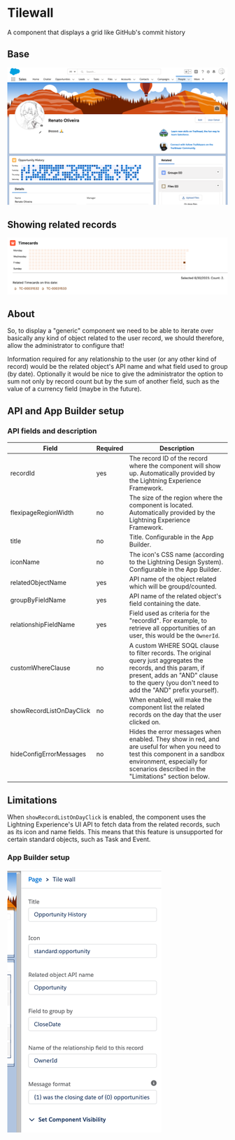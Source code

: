 # Tilewall

A component that displays a grid like GitHub's commit history

## Base

![Base component on a User record page, showing related opportunities.](images/print.png)

## Showing related records

![Showing a related custom object on another record, with the "show record list on click" option enabled.](images/related.png)

## About

So, to display a "generic" component we need to be able to iterate over basically any kind of object related to the user record, we should therefore, allow the administrator to configure that!

Information required for any relationship to the user (or any other kind of record) would be the related object's API name and what field used to group (by date). Optionally it would be nice to give the administrator the option to sum not only by record count but by the sum of another field, such as the value of a currency field (maybe in the future).

## API and App Builder setup

### API fields and description

|Field|Required|Description|
|---|---|---|
|recordId|yes|The record ID of the record where the component will show up. Automatically provided by the Lightning Experience Framework.|
|flexipageRegionWidth|no|The size of the region where the component is located. Automatically provided by the Lightning Experience Framework.|
|title|no|Title. Configurable in the App Builder.|
|iconName|no|The icon's CSS name (according to the Lightning Design System). Configurable in the App Builder.|
|relatedObjectName|yes|API name of the object related which will be groupd/counted.|
|groupByFieldName|yes|API name of the related object's field containing the date.|
|relationshipFieldName|yes|Field used as criteria for the "recordId". For example, to retrieve all opportunities of an user, this would be the `OwnerId`.|
|customWhereClause|no|A custom WHERE SOQL clause to filter records. The original query just aggregates the records, and this param, if present, adds an "AND" clause to the query (you don't need to add the "AND" prefix yourself).|
|showRecordListOnDayClick|no|When enabled, will make the component list the related records on the day that the user clicked on.|
|hideConfigErrorMessages|no|Hides the error messages when enabled. They show in red, and are useful for when you need to test this component in a sandbox environment, especially for scenarios described in the "Limitations" section below.|

## Limitations

When `showRecordListOnDayClick` is enabled, the component uses the Lightning Experience's UI API to fetch data from the related records, such as its icon and name fields. This means that this feature is unsupported for certain standard objects, such as Task and Event.

### App Builder setup

![](images/menu.png)